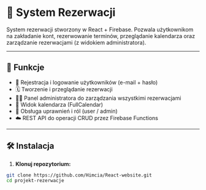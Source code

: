 # 📅 System Rezerwacji

System rezerwacji stworzony w React + Firebase. Pozwala użytkownikom na zakładanie kont, rezerwowanie terminów, przeglądanie kalendarza oraz zarządzanie rezerwacjami (z widokiem administratora).

---

## 🚀 Funkcje

- 🔐 Rejestracja i logowanie użytkowników (e-mail + hasło)
- 🗓️ Tworzenie i przeglądanie rezerwacji
- 🧑‍💼 Panel administratora do zarządzania wszystkimi rezerwacjami
- 📆 Widok kalendarza (FullCalendar)
- 🔄 Obsługa uprawnień i ról (user / admin)
- ☁️ REST API do operacji CRUD przez Firebase Functions

---

## 🛠️ Instalacja

1. **Klonuj repozytorium:**

```bash
git clone https://github.com/Himcia/React-website.git
cd projekt-rezerwacje
